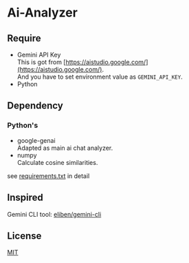 # Ai-Analyzer
## Require
- Gemini API Key  
This is got from [https://aistudio.google.com/](https://aistudio.google.com/).  
And you have to set environment value as `GEMINI_API_KEY`.
- Python

## Dependency
### Python's
- google-genai  
Adapted as main ai chat analyzer.
- numpy  
Calculate cosine similarities.
  
see [requirements.txt](requirements.txt) in detail

## Inspired
Gemini CLI tool: [eliben/gemini-cli](https://github.com/eliben/gemini-cli)

## License
[MIT](LICENSE.txt)
